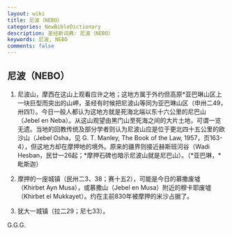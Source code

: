 ```yaml
---
layout: wiki
title: 尼波（NEBO）
categories: NewBibleDictionary
description: 圣经新词典: 尼波（NEBO）
keywords: 尼波, NEBO
comments: false
---
```


## 尼波（NEBO）

1. 尼波山，摩西在这山上观看应许之地；这地方属于外约但高原*亚巴琳山区上一块巨型而突出的山岬，圣经有时候把尼波山等同为亚巴琳山区（申卅二49，卅四1）。今日一般人都认为这地方就是死海北端以东十六公里的尼巴山（Jebel en Neba）。从这山观望由黑门山至死海之间的大片土地，可谓一览无遗。当地的回教传统及部分学者则认为尼波山应是位于更北四十五公里的欧沙山（Jebel Osha，见 G. T. Manley, The Book of the Law, 1957，页163-4），但这地方却在摩押地的境外。原来的疆界则接近赫斯班河谷（Wadi Hesban，民廿一26起；*摩押石碑也暗示尼波山就是尼巴山）。（*亚巴琳，*毗斯迦）

2. 摩押的一座城镇（民卅二3、38；赛十五2），可能是今日的慕撒废墟（Khirbet Ayn Musa），或慕撒山（Jebel en Musa）附近的穆卡耶废墟（Khirbet el Mukkayet）。约在主前830年被摩押的米沙占据了。

3. 犹大一城镇（拉二29；尼七33）。

G.G.G.








